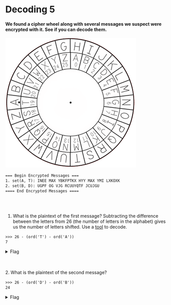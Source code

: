 #  Decoding 5

#### We found a cipher wheel along with several messages we suspect were encrypted with it. See if you can decode them.

![Wheel](Cipher_Wheel.png)

```
=== Begin Encrypted Messages ===
1. set(A, T): INEE MAX YBKFPTKX HYY MAX YMI LXKOXK
2. set(B, D): UGPF OG VJG RCUUYQTF JCUJGU
==== End Encrypted Messages ====
```

<br></br>
1. What is the plaintext of the first message?
Subtracting the difference between the letters from 26 (the number of letters in the alphabet) gives us the number of letters shifted. Use a [tool](https://cryptii.com/pipes/caesar-cipher) to decode.
```
>>> 26 - (ord('T') - ord('A'))
7
```

<details>
<summary>Flag</summary>

 `pull the firmware off the ftp server`
</details>

<br></br>
2. What is the plaintext of the second message?
```
>>> 26 - (ord('D') - ord('B'))
24
```

<details>
<summary>Flag</summary>

`send me the password hashes` 
</details>
